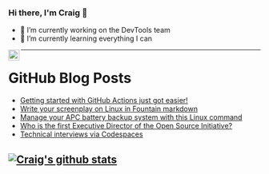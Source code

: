 ### Hi there, I'm Craig 👋

<!--
**CraigTeelFugro/CraigTeelFugro** is a ✨ _special_ ✨ repository because its `README.md` (this file) appears on your GitHub profile.

Here are some ideas to get you started:
-->

- 🔭 I’m currently working on the DevTools team
- 🌱 I’m currently learning everything I can

[<img align="left" alt="Craig Teel | LinkedIn" width="22px" src="https://cdn.jsdelivr.net/npm/simple-icons@v3/icons/linkedin.svg" />][linkedin]

---

# GitHub Blog Posts

<!-- BLOG-POST-LIST:START -->
- [Getting started with GitHub Actions just got easier!](https://github.blog/2021-12-17-getting-started-with-github-actions-just-got-easier/)
- [Write your screenplay on Linux in Fountain markdown](https://opensource.com/article/21/12/linux-fountain)
- [Manage your APC battery backup system with this Linux command](https://opensource.com/article/21/12/linux-apcupsd)
- [Who is the first Executive Director of the Open Source Initiative?](https://opensource.com/article/21/12/open-source-initiative-executive-director)
- [Technical interviews via Codespaces](https://github.blog/2021-12-16-technical-interviews-via-codespaces/)
<!-- BLOG-POST-LIST:END -->

## [![Craig's github stats](https://github-readme-stats.vercel.app/api?username=craigteelfugro)](https://github.com/anuraghazra/github-readme-stats)


[linkedin]: https://linkedin.com/in/craig-teel-b8786771
